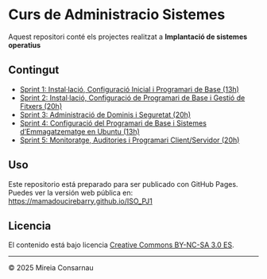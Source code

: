 # Curs de Administracio Sistemes

Aquest repositori conté els projectes realitzat a **Implantació de sistemes operatius**

## Contingut

- [Sprint 1: Instal·lació, Configuració Inicial i Programari de Base (13h)](SP1/index.md)
- [Sprint 2: Instal·lació, Configuració de Programari de Base i Gestió de Fitxers (20h)](SP2/index.md)
- [Sprint 3: Administració de Dominis i Seguretat (20h)](SP3/index.md)
- [Sprint 4: Configuració del Programari de Base i Sistemes d’Emmagatzematge en Ubuntu (13h)](SP4/index.md)
- [Sprint 5: Monitoratge, Auditories i Programari Client/Servidor (20h)](SP4/index.md)

## Uso

Este repositorio está preparado para ser publicado con GitHub Pages.  
Puedes ver la versión web pública en:  
https://mamadoucirebarry.github.io/ISO_PJ1

## Licencia

El contenido está bajo licencia [Creative Commons BY-NC-SA 3.0 ES](LICENSE.md).

---

© 2025 Mireia Consarnau
